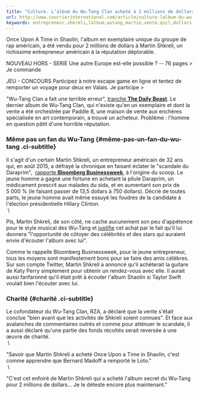 ```yaml
---
title: "Culture. L’album du Wu-Tang Clan acheté à 2 millions de dollars par l’homme le plus détesté de l’année"
url: http://www.courrierinternational.com/article/culture-lalbum-du-wu-tang-clan-achete-2-millions-de-dollars-par-lhomme-le-plus-deteste-de
keywords: entrepreneur,shkreli,lalbum,wutang,martin,vente,quil,dollars,acheté,culture,jeune,lhomme,clan,détesté,lannée,millions,shaolin
---
```

Once Upon A Time in Shaolin, l'album en exemplaire unique du groupe de rap américain, a été vendu pour 2 millions de dollars à Martin Shkreli, un richissime entrepreneur américain à la réputation déplorable.

NOUVEAU HORS - SERIE Une autre Europe est-elle possible ? -- 76 pages \> Je commande

JEU - CONCOURS Participez à notre escape game en ligne et tentez de remporter un voyage pour deux en Valais. Je participe \>

"Wu-Tang Clan a fait une terrible erreur", [tranche **The Daily Beast**](http://www.theatlantic.com/entertainment/archive/2015/12/martin-shkreli-wu-tang-clan-businessweek-once-upon-a-time-in-shaolin-bad/419598/). Le dernier album de Wu-Tang Clan, qui n'existe qu'en un exemplaire et dont la vente a été orchestrée par Paddle 8, une maison de vente aux enchères spécialisée en art contemporain, a trouvé un acheteur. Problème : l'homme en question pâtit d'une horrible réputation.

### Même pas un fan du Wu-Tang {#même-pas-un-fan-du-wu-tang .ci-subtitle}

Il s'agit d'un certain Martin Shkreli, un entrepreneur américain de 32 ans qui, en août 2015, a défrayé la chronique en faisant éclater le "scandale du Daraprim",  [rapporte **Bloomberg Businessweek**](http://www.bloomberg.com/features/2015-martin-shkreli-wu-tang-clan-album/), à l'origine du scoop. Le jeune homme a gagné une fortune en achetant la pilule Daraprim, un médicament prescrit aux malades du sida, et en aumentant son prix de 5 000 % (le faisant passer de 13,5 dollars à 750 dollars). Décrié de toutes parts, le jeune homme avait même essuyé les foudres de la candidate à l'élection présidentielle Hillary Clinton.\
 \

Pis, Martin Shkreli, de son côté, ne cache aucunement son peu d'appétence pour le style musical des Wu-Tang et [justifie](http://www.bloomberg.com/features/2015-martin-shkreli-wu-tang-clan-album/) cet achat par le fait qu'il lui donnera "l'opportunité de côtoyer des célébrités et des stars qui auraient envie d'écouter l'album avec lui". 

Comme le rappelle Bloomberg Businessweek, pour le jeune entrepreneur, tous les moyens sont manifestement bons pour se faire des amis célèbres. Sur son compte Twitter, Martin Shkreli a annoncé qu'il achèterait la guitare de Katy Perry simplement pour obtenir un rendez-vous avec elle. Il aurait aussi fanfaronné qu'il était prêt à écouter l'album Shaolin si Taylor Swift voulait bien l'écouter avec lui.

### **Charité** {#charité .ci-subtitle}

Le cofondateur du Wu-Tang Clan, RZA, a déclaré que la vente s'était conclue "bien avant que les activités de Shkreli soient connues". Et face aux avalanches de commentaires outrés et comme pour atténuer le scandale, il a aussi déclaré qu'une partie des fonds récoltés serait reversée à une œuvre de charité.\
 \

"Savoir que Martin Shkreli a acheté Once Upon a Time in Shaolin, c'est comme apprendre que Bernard Madoff a remporté le Loto."\
 \

"C'est cet enfoiré de Martin Shkreli qui a acheté l'album secret du Wu-Tang pour 2 millions de dollars... Je le déteste encore plus maintenant."

 
